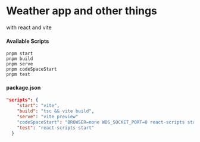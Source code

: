 # Weather app and other things

with react and vite

#### Available Scripts

```node
pnpm start
pnpm build
pnpm serve
pnpm codeSpaceStart
pnpm test
```

#### package.json

```json
"scripts": {
    "start": "vite",
    "build": "tsc && vite build",
    "serve": "vite preview"
    "codeSpaceStart": "BROWSER=none WDS_SOCKET_PORT=0 react-scripts start",
    "test": "react-scripts start"
  }
```
